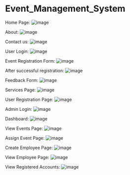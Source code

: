 # Event_Management_System
Home Page:
![image](https://user-images.githubusercontent.com/67771916/91938072-eb3b1980-ed10-11ea-9684-e2ec30f01e6f.png)

About:
![image](https://user-images.githubusercontent.com/67771916/91938164-19205e00-ed11-11ea-9856-9c9e3b699324.png)

Contact us:
![image](https://user-images.githubusercontent.com/67771916/91938350-7d432200-ed11-11ea-8016-243217875211.png)

User Login:
![image](https://user-images.githubusercontent.com/67771916/91938386-8df39800-ed11-11ea-858b-75f5412dbeb0.png)

Event Registration Form:
![image](https://user-images.githubusercontent.com/67771916/91938427-9fd53b00-ed11-11ea-906f-92142f943ecd.png)

After successful registration:
![image](https://user-images.githubusercontent.com/67771916/91938490-b8455580-ed11-11ea-9b77-3798e05f20ba.png)

Feedback Form:
![image](https://user-images.githubusercontent.com/67771916/91938598-e9be2100-ed11-11ea-93f8-cde642d216a0.png)

Services Page:
![image](https://user-images.githubusercontent.com/67771916/91938630-f8a4d380-ed11-11ea-8879-a6bd9e31e1fa.png)

User Registration Page:
![image](https://user-images.githubusercontent.com/67771916/91938685-0eb29400-ed12-11ea-84c2-61912bc91995.png)

Admin Login:
![image](https://user-images.githubusercontent.com/67771916/91938726-20943700-ed12-11ea-8fb6-5304303cddbb.png)

Dashboard:
![image](https://user-images.githubusercontent.com/67771916/91938823-4d484e80-ed12-11ea-8c52-5ee7612359d2.png)

View Events Page:
![image](https://user-images.githubusercontent.com/67771916/91938886-6d780d80-ed12-11ea-8b6e-12e891a8819c.png)

Assign Event Page:
![image](https://user-images.githubusercontent.com/67771916/91938979-a0ba9c80-ed12-11ea-9643-dec8fc9fbf5d.png)

Create Employee Page:
![image](https://user-images.githubusercontent.com/67771916/91939036-bf209800-ed12-11ea-890d-d9b8d97e66f0.png)

View Employee Page:
![image](https://user-images.githubusercontent.com/67771916/91939101-d8c1df80-ed12-11ea-89b6-2cb419e5897a.png)

View Registered Accounts:
![image](https://user-images.githubusercontent.com/67771916/91939149-eecfa000-ed12-11ea-989c-000d3b07eeeb.png)
